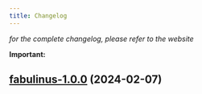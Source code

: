 ```yaml
---
title: Changelog
---
```



*for the complete changelog, please refer to the website*

**Important:**



## [fabulinus-1.0.0](https://github.com/truecharts/charts/compare/fabulinus-0.0.3...fabulinus-1.0.0) (2024-02-07)